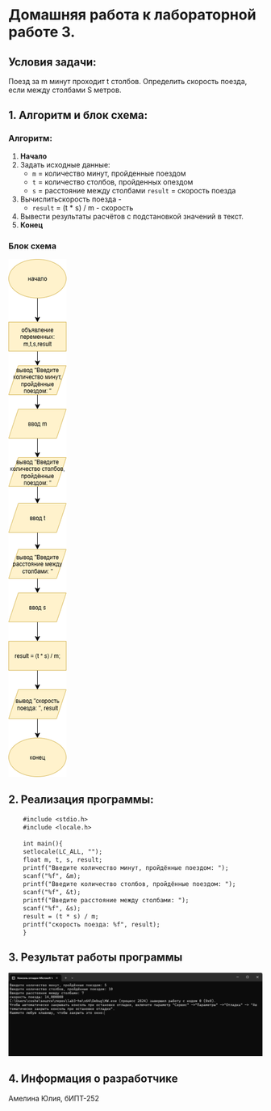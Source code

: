 # Домашняя работа к лабораторной работе 3.
## Условия задачи:
Поезд за m минут проходит t столбов. Определить скорость поезда, если между столбами S метров.
## 1. Алгоритм и блок схема:
### Алгоритм:
1. **Начало**
2. Задать исходные данные:
   - `m` = количество минут, пройденные поездом
   - `t` = количество столбов, пройденных опездом
   - `s` = расстояние между столбами
  `result` =  скорость поезда
3. Вычислитьскорость поезда - 
   - `result` = (t * s) / m - скорость 
4. Вывести результаты расчётов с подстановкой значений в текст.
5. **Конец**

### Блок схема
![Блок схема алгоритма](lab3.drawio.png)
## 2. Реализация программы:
		#include <stdio.h>
		#include <locale.h>

		int main(){
		setlocale(LC_ALL, "");
		float m, t, s, result;
		printf("Введите количество минут, пройдённые поездом: ");
		scanf("%f", &m);
		printf("Введите количество столбов, пройдённые поездом: ");
		scanf("%f", &t); 
		printf("Введите расстояние между столбами: ");
		scanf("%f", &s);
		result = (t * s) / m;
		printf("скорость поезда: %f", result);
		}
## 3. Результат работы программы
![Результат работы программы](image.png)
## 4. Информация о разработчике
Амелина Юлия, бИПТ-252

